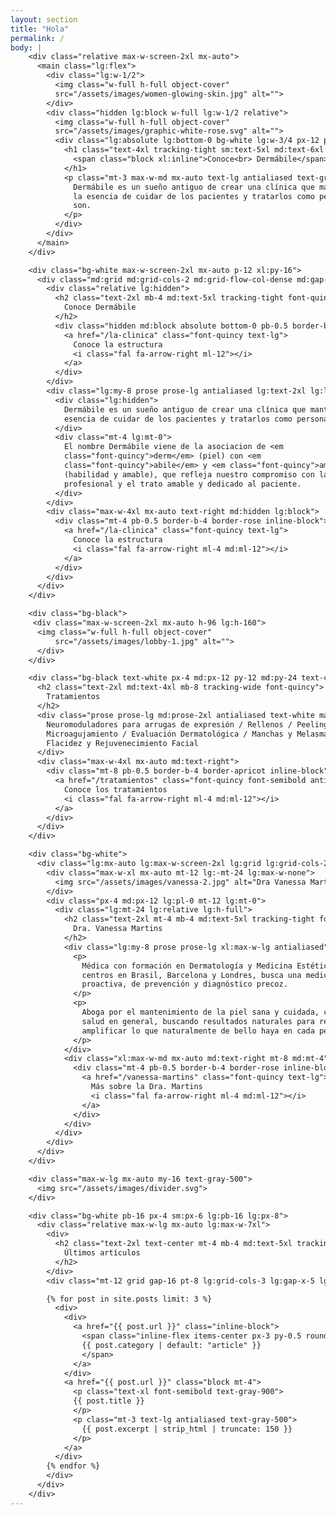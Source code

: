```yaml
---
layout: section
title: "Hola"
permalink: /
body: |
    <div class="relative max-w-screen-2xl mx-auto">
      <main class="lg:flex">
        <div class="lg:w-1/2">
          <img class="w-full h-full object-cover"
          src="/assets/images/women-glowing-skin.jpg" alt="">
        </div>
        <div class="hidden lg:block w-full lg:w-1/2 relative">
          <img class="w-full h-full object-cover"
          src="/assets/images/graphic-white-rose.svg" alt="">
          <div class="lg:absolute lg:bottom-0 bg-white lg:w-3/4 px-12 py-24">
            <h1 class="text-4xl tracking-tight sm:text-5xl md:text-6xl lg:text-4xl xl:text-6xl font-quincy">
              <span class="block xl:inline">Conoce<br> Dermábile</span>
            </h1>
            <p class="mt-3 max-w-md mx-auto text-lg antialiased text-gray-500 sm:text-xl md:mt-5 md:max-w-3xl">
              Dermábile es un sueño antiguo de crear una clínica que mantuviera
              la esencia de cuidar de los pacientes y tratarlos como personas que
              son.
            </p>
          </div>
        </div>
      </main>
    </div>

    <div class="bg-white max-w-screen-2xl mx-auto p-12 xl:py-16">
      <div class="md:grid md:grid-cols-2 md:grid-flow-col-dense md:gap-12 lg:block">
        <div class="relative lg:hidden">
          <h2 class="text-2xl mb-4 md:text-5xl tracking-tight font-quincy">
            Conoce Dermábile
          </h2>
          <div class="hidden md:block absolute bottom-0 pb-0.5 border-b-4 border-rose">
            <a href="/la-clinica" class="font-quincy text-lg">
              Conoce la estructura
              <i class="fal fa-arrow-right ml-12"></i>
            </a>
          </div>
        </div>
        <div class="lg:my-8 prose prose-lg antialiased lg:text-2xl lg:leading-relaxed lg:max-w-4xl lg:mx-auto">
          <div class="lg:hidden">
            Dermábile es un sueño antiguo de crear una clínica que mantuviera la
            esencia de cuidar de los pacientes y tratarlos como personas que son.
          </div>
          <div class="mt-4 lg:mt-0">
            El nombre Dermábile viene de la asociacion de <em
            class="font-quincy">derm</em> (piel) con <em
            class="font-quincy">abile</em> y <em class="font-quincy">amabile</em>
            (habilidad y amable), que refleja nuestro compromiso con la excelencia
            profesional y el trato amable y dedicado al paciente.
          </div>
        </div>
        <div class="max-w-4xl mx-auto text-right md:hidden lg:block">
          <div class="mt-4 pb-0.5 border-b-4 border-rose inline-block">
            <a href="/la-clinica" class="font-quincy text-lg">
              Conoce la estructura
              <i class="fal fa-arrow-right ml-4 md:ml-12"></i>
            </a>
          </div>
        </div>
      </div>
    </div>

    <div class="bg-black">
     <div class="max-w-screen-2xl mx-auto h-96 lg:h-160">
      <img class="w-full h-full object-cover"
          src="/assets/images/lobby-1.jpg" alt="">
      </div>
    </div>

    <div class="bg-black text-white px-4 md:px-12 py-12 md:py-24 text-center">
      <h2 class="text-2xl md:text-4xl mb-8 tracking-wide font-quincy">
        Tratamientos
      </h2>
      <div class="prose prose-lg md:prose-2xl antialiased text-white max-w-4xl mx-auto md:font-quincy md:tracking-wide">
        Neuromoduladores para arrugas de expresión / Rellenos / Peelings químicos / Laser y IPL /
        Microagujamiento / Evaluación Dermatológica / Manchas y Melasma / Acné /
        Flacidez y Rejuvenecimiento Facial
      </div>
      <div class="max-w-4xl mx-auto md:text-right">
        <div class="mt-8 pb-0.5 border-b-4 border-apricot inline-block">
          <a href="/tratamientos" class="font-quincy font-semibold antialiased text-lg text-white">
            Conoce los tratamientos
            <i class="fal fa-arrow-right ml-4 md:ml-12"></i>
          </a>
        </div>
      </div>
    </div>

    <div class="bg-white">
      <div class="lg:mx-auto lg:max-w-screen-2xl lg:grid lg:grid-cols-2 lg:grid-flow-col-dense lg:gap-12 lg:items-start">
        <div class="max-w-xl mx-auto mt-12 lg:-mt-24 lg:max-w-none">
          <img src="/assets/images/vanessa-2.jpg" alt="Dra Vanessa Martins">
        </div>
        <div class="px-4 md:px-12 lg:pl-0 mt-12 lg:mt-0">
          <div class="lg:mt-24 lg:relative lg:h-full">
            <h2 class="text-2xl mt-4 mb-4 md:text-5xl tracking-tight font-quincy">
              Dra. Vanessa Martins
            </h2>
            <div class="lg:my-8 prose prose-lg xl:max-w-lg antialiased">
              <p>
                Médica con formación en Dermatología y Medicina Estética en grandes
                centros en Brasil, Barcelona y Londres, busca una medicina
                proactiva, de prevención y diagnóstico precoz. 
              </p>
              <p>
                Aboga por el mantenimiento de la piel sana y cuidada, como de la
                salud en general, buscando resultados naturales para reflejar y
                amplificar lo que naturalmente de bello haya en cada persona.
              </p>
            </div>
            <div class="xl:max-w-md mx-auto md:text-right mt-8 md:mt-4">
              <div class="mt-4 pb-0.5 border-b-4 border-rose inline-block">
                <a href="/vanessa-martins" class="font-quincy text-lg">
                  Más sobre la Dra. Martins
                  <i class="fal fa-arrow-right ml-4 md:ml-12"></i>
                </a>
              </div>
            </div>
          </div>
        </div>
      </div>
    </div>

    <div class="max-w-lg mx-auto my-16 text-gray-500">
      <img src="/assets/images/divider.svg">
    </div>

    <div class="bg-white pb-16 px-4 sm:px-6 lg:pb-16 lg:px-8">
      <div class="relative max-w-lg mx-auto lg:max-w-7xl">
        <div>
          <h2 class="text-2xl text-center mt-4 mb-4 md:text-5xl tracking-tight font-quincy">
            Últimos artículos
          </h2>
        </div>
        <div class="mt-12 grid gap-16 pt-8 lg:grid-cols-3 lg:gap-x-5 lg:gap-y-12">

        {% for post in site.posts limit: 3 %}
          <div>
            <div>
              <a href="{{ post.url }}" class="inline-block">
                <span class="inline-flex items-center px-3 py-0.5 rounded-full text-sm font-medium bg-indigo-100 text-indigo-800 capitalize cat-{{ post.category }}">
                {{ post.category | default: "article" }}
                </span>
              </a>
            </div>
            <a href="{{ post.url }}" class="block mt-4">
              <p class="text-xl font-semibold text-gray-900">
              {{ post.title }}
              </p>
              <p class="mt-3 text-lg antialiased text-gray-500">
                {{ post.excerpt | strip_html | truncate: 150 }}
              </p>
            </a>
          </div>
        {% endfor %}
        </div>
      </div>
    </div>
---
```

